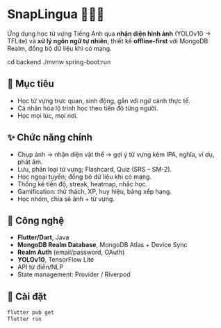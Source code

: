 # SnapLingua 📸🇬🇧
Ứng dụng học từ vựng Tiếng Anh qua **nhận diện hình ảnh** (YOLOv10 → TFLite) và **xử lý ngôn ngữ tự nhiên**, thiết kế **offline-first** với MongoDB Realm, đồng bộ dữ liệu khi có mạng.


cd backend 
./mvnw spring-boot:run


## 🎯 Mục tiêu
- Học từ vựng trực quan, sinh động, gắn với ngữ cảnh thực tế.
- Cá nhân hóa lộ trình học theo tiến độ từng người.
- Học mọi lúc, mọi nơi.

## ✨ Chức năng chính
- Chụp ảnh → nhận diện vật thể → gợi ý từ vựng kèm IPA, nghĩa, ví dụ, phát âm.
- Lưu, phân loại từ vựng; Flashcard, Quiz (SRS – SM-2).
- Học ngoại tuyến; đồng bộ dữ liệu khi có mạng.
- Thống kê tiến độ, streak, heatmap, nhắc học.
- Gamification: thử thách, XP, huy hiệu, bảng xếp hạng.
- Học nhóm, chia sẻ ảnh + từ vựng.

## 🧱 Công nghệ
- **Flutter/Dart**, Java
- **MongoDB Realm Database**, MongoDB Atlas + Device Sync
- **Realm Auth** (email/password, OAuth)
- **YOLOv10**, TensorFlow Lite
- API từ điển/NLP
- State management: Provider / Riverpod

## 🚀 Cài đặt
```bash
flutter pub get
flutter run
